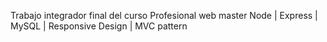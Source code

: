 
Trabajo integrador final del curso Profesional web master Node | Express | MySQL | Responsive Design | MVC pattern
